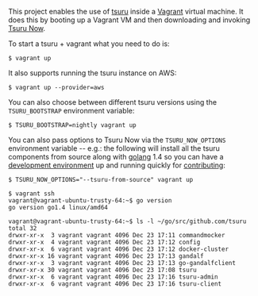 This project enables the use of [tsuru](https://github.com/tsuru/tsuru)
inside a [Vagrant](https://www.vagrantup.com/) virtual machine. It does
this by booting up a Vagrant VM and then downloading and invoking [Tsuru
Now](https://github.com/tsuru/now).

To start a tsuru + vagrant what you need to do is:

	$ vagrant up

It also supports running the tsuru instance on AWS:

	$ vagrant up --provider=aws

You can also choose between different tsuru versions using the
`TSURU_BOOTSTRAP` environment variable:

	$ TSURU_BOOTSTRAP=nightly vagrant up

You can also pass options to Tsuru Now via the `TSURU_NOW_OPTIONS`
environment variable -- e.g.: the following will install all the tsuru
components from source along with [golang](https://golang.org/) 1.4 so
you can have a [development environment][] up and running quickly for
[contributing][]:

	$ TSURU_NOW_OPTIONS="--tsuru-from-source" vagrant up

	$ vagrant ssh
	vagrant@vagrant-ubuntu-trusty-64:~$ go version
	go version go1.4 linux/amd64

	vagrant@vagrant-ubuntu-trusty-64:~$ ls -l ~/go/src/github.com/tsuru
	total 32
	drwxr-xr-x  3 vagrant vagrant 4096 Dec 23 17:11 commandmocker
	drwxr-xr-x  4 vagrant vagrant 4096 Dec 23 17:12 config
	drwxr-xr-x  6 vagrant vagrant 4096 Dec 23 17:12 docker-cluster
	drwxr-xr-x 16 vagrant vagrant 4096 Dec 23 17:13 gandalf
	drwxr-xr-x  3 vagrant vagrant 4096 Dec 23 17:13 go-gandalfclient
	drwxr-xr-x 30 vagrant vagrant 4096 Dec 23 17:08 tsuru
	drwxr-xr-x  6 vagrant vagrant 4096 Dec 23 17:16 tsuru-admin
	drwxr-xr-x  6 vagrant vagrant 4096 Dec 23 17:16 tsuru-client

[development environment]: http://tsuru.readthedocs.org/en/latest/contributing/vagrant.html
[contributing]: http://tsuru.readthedocs.org/en/latest/contributing/index.html
